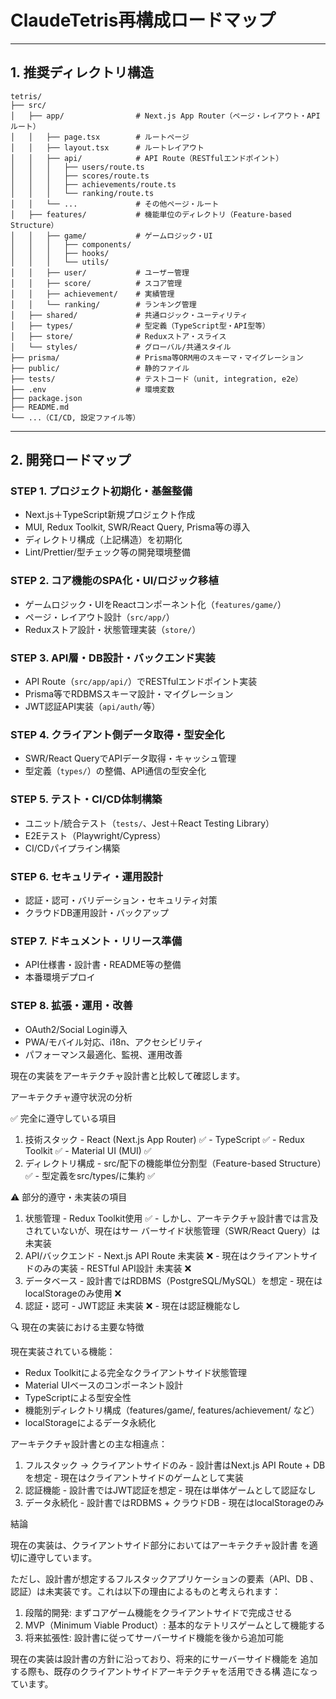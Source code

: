 # ClaudeTetris再構成ロードマップ

---

## 1. 推奨ディレクトリ構造

```
tetris/
├── src/
│   ├── app/                # Next.js App Router（ページ・レイアウト・APIルート）
│   │   ├── page.tsx        # ルートページ
│   │   ├── layout.tsx      # ルートレイアウト
│   │   ├── api/            # API Route（RESTfulエンドポイント）
│   │   │   ├── users/route.ts
│   │   │   ├── scores/route.ts
│   │   │   ├── achievements/route.ts
│   │   │   └── ranking/route.ts
│   │   └── ...             # その他ページ・ルート
│   ├── features/           # 機能単位のディレクトリ（Feature-based Structure）
│   │   ├── game/           # ゲームロジック・UI
│   │   │   ├── components/
│   │   │   ├── hooks/
│   │   │   └── utils/
│   │   ├── user/           # ユーザー管理
│   │   ├── score/          # スコア管理
│   │   ├── achievement/    # 実績管理
│   │   └── ranking/        # ランキング管理
│   ├── shared/             # 共通ロジック・ユーティリティ
│   ├── types/              # 型定義（TypeScript型・API型等）
│   ├── store/              # Reduxストア・スライス
│   └── styles/             # グローバル/共通スタイル
├── prisma/                 # Prisma等ORM用のスキーマ・マイグレーション
├── public/                 # 静的ファイル
├── tests/                  # テストコード（unit, integration, e2e）
├── .env                    # 環境変数
├── package.json
├── README.md
└── ...（CI/CD, 設定ファイル等）
```

---

## 2. 開発ロードマップ

### STEP 1. プロジェクト初期化・基盤整備
- Next.js＋TypeScript新規プロジェクト作成
- MUI, Redux Toolkit, SWR/React Query, Prisma等の導入
- ディレクトリ構成（上記構造）を初期化
- Lint/Prettier/型チェック等の開発環境整備

### STEP 2. コア機能のSPA化・UI/ロジック移植
- ゲームロジック・UIをReactコンポーネント化（`features/game/`）
- ページ・レイアウト設計（`src/app/`）
- Reduxストア設計・状態管理実装（`store/`）

### STEP 3. API層・DB設計・バックエンド実装
- API Route（`src/app/api/`）でRESTfulエンドポイント実装
- Prisma等でRDBMSスキーマ設計・マイグレーション
- JWT認証API実装（`api/auth/`等）

### STEP 4. クライアント側データ取得・型安全化
- SWR/React QueryでAPIデータ取得・キャッシュ管理
- 型定義（`types/`）の整備、API通信の型安全化

### STEP 5. テスト・CI/CD体制構築
- ユニット/統合テスト（`tests/`、Jest＋React Testing Library）
- E2Eテスト（Playwright/Cypress）
- CI/CDパイプライン構築

### STEP 6. セキュリティ・運用設計
- 認証・認可・バリデーション・セキュリティ対策
- クラウドDB運用設計・バックアップ

### STEP 7. ドキュメント・リリース準備
- API仕様書・設計書・README等の整備
- 本番環境デプロイ

### STEP 8. 拡張・運用・改善
- OAuth2/Social Login導入
- PWA/モバイル対応、i18n、アクセシビリティ
- パフォーマンス最適化、監視、運用改善 

現在の実装をアーキテクチャ設計書と比較して確認します。

  アーキテクチャ遵守状況の分析

  ✅ 完全に遵守している項目

  1. 技術スタック
    - React (Next.js App Router) ✅
    - TypeScript ✅
    - Redux Toolkit ✅
    - Material UI (MUI) ✅
  2. ディレクトリ構成
    - src/配下の機能単位分割型（Feature-based Structure）✅
    - 型定義をsrc/types/に集約 ✅

  ⚠️ 部分的遵守・未実装の項目

  1. 状態管理
    - Redux Toolkit使用 ✅
    - しかし、アーキテクチャ設計書では言及されていないが、現在はサー
  バーサイド状態管理（SWR/React Query）は未実装
  2. API/バックエンド
    - Next.js API Route 未実装 ❌
    - 現在はクライアントサイドのみの実装
    - RESTful API設計 未実装 ❌
  3. データベース
    - 設計書ではRDBMS（PostgreSQL/MySQL）を想定
    - 現在はlocalStorageのみ使用 ❌
  4. 認証・認可
    - JWT認証 未実装 ❌
    - 現在は認証機能なし

  🔍 現在の実装における主要な特徴

  現在実装されている機能：
  - Redux Toolkitによる完全なクライアントサイド状態管理
  - Material UIベースのコンポーネント設計
  - TypeScriptによる型安全性
  - 機能別ディレクトリ構成（features/game/, features/achievement/
  など）
  - localStorageによるデータ永続化

  アーキテクチャ設計書との主な相違点：
  1. フルスタック → クライアントサイドのみ
    - 設計書はNext.js API Route + DBを想定
    - 現在はクライアントサイドのゲームとして実装
  2. 認証機能
    - 設計書ではJWT認証を想定
    - 現在は単体ゲームとして認証なし
  3. データ永続化
    - 設計書ではRDBMS + クラウドDB
    - 現在はlocalStorageのみ

  結論

  現在の実装は、クライアントサイド部分においてはアーキテクチャ設計書
  を適切に遵守しています。

  ただし、設計書が想定するフルスタックアプリケーションの要素（API、DB
  、認証）は未実装です。これは以下の理由によるものと考えられます：

  1. 段階的開発: まずコアゲーム機能をクライアントサイドで完成させる
  2. MVP（Minimum Viable Product）:
  基本的なテトリスゲームとして機能する
  3. 将来拡張性: 設計書に従ってサーバーサイド機能を後から追加可能

  現在の実装は設計書の方針に沿っており、将来的にサーバーサイド機能を
  追加する際も、既存のクライアントサイドアーキテクチャを活用できる構
  造になっています。

